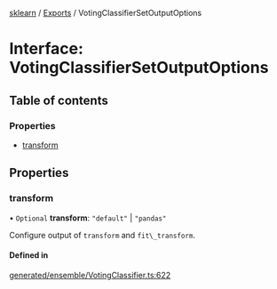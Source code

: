 [sklearn](../readme.md) / [Exports](../modules.md) / VotingClassifierSetOutputOptions

# Interface: VotingClassifierSetOutputOptions

## Table of contents

### Properties

- [transform](VotingClassifierSetOutputOptions.md#transform)

## Properties

### transform

• `Optional` **transform**: ``"default"`` \| ``"pandas"``

Configure output of `transform` and `fit\_transform`.

#### Defined in

[generated/ensemble/VotingClassifier.ts:622](https://github.com/transitive-bullshit/scikit-learn-ts/blob/367336a/packages/sklearn/src/generated/ensemble/VotingClassifier.ts#L622)
